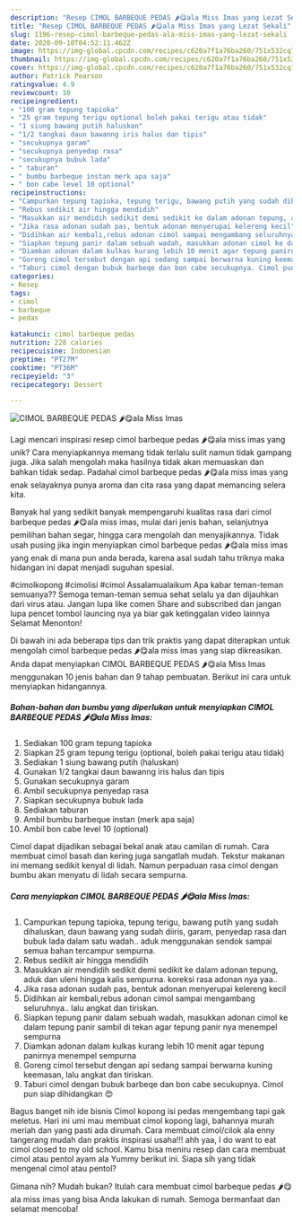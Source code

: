 ```yaml
---
description: "Resep CIMOL BARBEQUE PEDAS 🌶😋ala Miss Imas yang Lezat Sekali"
title: "Resep CIMOL BARBEQUE PEDAS 🌶😋ala Miss Imas yang Lezat Sekali"
slug: 1196-resep-cimol-barbeque-pedas-ala-miss-imas-yang-lezat-sekali
date: 2020-09-10T04:52:11.462Z
image: https://img-global.cpcdn.com/recipes/c620a7f1a76ba260/751x532cq70/cimol-barbeque-pedas-🌶😋ala-miss-imas-foto-resep-utama.jpg
thumbnail: https://img-global.cpcdn.com/recipes/c620a7f1a76ba260/751x532cq70/cimol-barbeque-pedas-🌶😋ala-miss-imas-foto-resep-utama.jpg
cover: https://img-global.cpcdn.com/recipes/c620a7f1a76ba260/751x532cq70/cimol-barbeque-pedas-🌶😋ala-miss-imas-foto-resep-utama.jpg
author: Patrick Pearson
ratingvalue: 4.9
reviewcount: 10
recipeingredient:
- "100 gram tepung tapioka"
- "25 gram tepung terigu optional boleh pakai terigu atau tidak"
- "1 siung bawang putih haluskan"
- "1/2 tangkai daun bawanng iris halus dan tipis"
- "secukupnya garam"
- "secukupnya penyedap rasa"
- "secukupnya bubuk lada"
- " taburan"
- " bumbu barbeque instan merk apa saja"
- " bon cabe level 10 optional"
recipeinstructions:
- "Campurkan tepung tapioka, tepung terigu, bawang putih yang sudah dihaluskan, daun bawang yang sudah diiris, garam, penyedap rasa dan bubuk lada dalam satu wadah.. aduk menggunakan sendok sampai semua bahan tercampur sempurna."
- "Rebus sedikit air hingga mendidih"
- "Masukkan air mendidih sedikit demi sedikit ke dalam adonan tepung, aduk dan uleni hingga kalis sempurna. koreksi rasa adonan nya yaa.."
- "Jika rasa adonan sudah pas, bentuk adonan menyerupai kelereng kecil"
- "Didihkan air kembali,rebus adonan cimol sampai mengambang seluruhnya.. lalu angkat dan tiriskan."
- "Siapkan tepung panir dalam sebuah wadah, masukkan adonan cimol ke dalam tepung panir sambil di tekan agar tepung panir nya menempel sempurna"
- "Diamkan adonan dalam kulkas kurang lebih 10 menit agar tepung panirnya menempel sempurna"
- "Goreng cimol tersebut dengan api sedang sampai berwarna kuning keemasan, lalu angkat dan tiriskan."
- "Taburi cimol dengan bubuk barbeqe dan bon cabe secukupnya. Cimol pun siap dihidangkan 😍"
categories:
- Resep
tags:
- cimol
- barbeque
- pedas

katakunci: cimol barbeque pedas 
nutrition: 228 calories
recipecuisine: Indonesian
preptime: "PT27M"
cooktime: "PT36M"
recipeyield: "3"
recipecategory: Dessert

---
```



![CIMOL BARBEQUE PEDAS 🌶😋ala Miss Imas](https://img-global.cpcdn.com/recipes/c620a7f1a76ba260/751x532cq70/cimol-barbeque-pedas-🌶😋ala-miss-imas-foto-resep-utama.jpg)

Lagi mencari inspirasi resep cimol barbeque pedas 🌶😋ala miss imas yang unik? Cara menyiapkannya memang tidak terlalu sulit namun tidak gampang juga. Jika salah mengolah maka hasilnya tidak akan memuaskan dan bahkan tidak sedap. Padahal cimol barbeque pedas 🌶😋ala miss imas yang enak selayaknya punya aroma dan cita rasa yang dapat memancing selera kita.

Banyak hal yang sedikit banyak mempengaruhi kualitas rasa dari cimol barbeque pedas 🌶😋ala miss imas, mulai dari jenis bahan, selanjutnya pemilihan bahan segar, hingga cara mengolah dan menyajikannya. Tidak usah pusing jika ingin menyiapkan cimol barbeque pedas 🌶😋ala miss imas yang enak di mana pun anda berada, karena asal sudah tahu triknya maka hidangan ini dapat menjadi suguhan spesial.

#cimolkopong #cimolisi #cimol Assalamualaikum Apa kabar teman-teman semuanya?? Semoga teman-teman semua sehat selalu ya dan dijauhkan dari virus atau. Jangan lupa like comen Share and subscribed dan jangan lupa pencet tombol launcing nya ya biar gak ketinggalan video lainnya Selamat Menonton!


Di bawah ini ada beberapa tips dan trik praktis yang dapat diterapkan untuk mengolah cimol barbeque pedas 🌶😋ala miss imas yang siap dikreasikan. Anda dapat menyiapkan CIMOL BARBEQUE PEDAS 🌶😋ala Miss Imas menggunakan 10 jenis bahan dan 9 tahap pembuatan. Berikut ini cara untuk menyiapkan hidangannya.

<!--inarticleads1-->

##### Bahan-bahan dan bumbu yang diperlukan untuk menyiapkan CIMOL BARBEQUE PEDAS 🌶😋ala Miss Imas:

1. Sediakan 100 gram tepung tapioka
1. Siapkan 25 gram tepung terigu (optional, boleh pakai terigu atau tidak)
1. Sediakan 1 siung bawang putih (haluskan)
1. Gunakan 1/2 tangkai daun bawanng iris halus dan tipis
1. Gunakan secukupnya garam
1. Ambil secukupnya penyedap rasa
1. Siapkan secukupnya bubuk lada
1. Sediakan  taburan
1. Ambil  bumbu barbeque instan (merk apa saja)
1. Ambil  bon cabe level 10 (optional)


Cimol dapat dijadikan sebagai bekal anak atau camilan di rumah. Cara membuat cimol basah dan kering juga sangatlah mudah. Tekstur makanan ini memang sedikit kenyal di lidah. Namun perpaduan rasa cimol dengan bumbu akan menyatu di lidah secara sempurna. 

<!--inarticleads2-->

##### Cara menyiapkan CIMOL BARBEQUE PEDAS 🌶😋ala Miss Imas:

1. Campurkan tepung tapioka, tepung terigu, bawang putih yang sudah dihaluskan, daun bawang yang sudah diiris, garam, penyedap rasa dan bubuk lada dalam satu wadah.. aduk menggunakan sendok sampai semua bahan tercampur sempurna.
1. Rebus sedikit air hingga mendidih
1. Masukkan air mendidih sedikit demi sedikit ke dalam adonan tepung, aduk dan uleni hingga kalis sempurna. koreksi rasa adonan nya yaa..
1. Jika rasa adonan sudah pas, bentuk adonan menyerupai kelereng kecil
1. Didihkan air kembali,rebus adonan cimol sampai mengambang seluruhnya.. lalu angkat dan tiriskan.
1. Siapkan tepung panir dalam sebuah wadah, masukkan adonan cimol ke dalam tepung panir sambil di tekan agar tepung panir nya menempel sempurna
1. Diamkan adonan dalam kulkas kurang lebih 10 menit agar tepung panirnya menempel sempurna
1. Goreng cimol tersebut dengan api sedang sampai berwarna kuning keemasan, lalu angkat dan tiriskan.
1. Taburi cimol dengan bubuk barbeqe dan bon cabe secukupnya. Cimol pun siap dihidangkan 😍


Bagus banget nih ide bisnis Cimol kopong isi pedas mengembang tapi gak meletus. Hari ini umi mau membuat cimol kopong lagi, bahannya murah meriah dan yang pasti ada dirumah. Cara membuat cimol/cilok ala enny tangerang mudah dan praktis inspirasi usaha!!! ahh yaa, I do want to eat cimol closed to my old school. Kamu bisa meniru resep dan cara membuat cimol atau pentol ayam ala Yummy berikut ini. Siapa sih yang tidak mengenal cimol atau pentol? 

Gimana nih? Mudah bukan? Itulah cara membuat cimol barbeque pedas 🌶😋ala miss imas yang bisa Anda lakukan di rumah. Semoga bermanfaat dan selamat mencoba!
